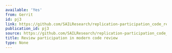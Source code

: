 ```yaml
---
available: 'Yes'
from: Gerrit
id: pj3
link: https://github.com/SAILResearch/replication-participation_code_review
publication_id: pj3
source: https://github.com/SAILResearch/replication-participation_code_review
title: Review participation in modern code review
type: None
---
```

